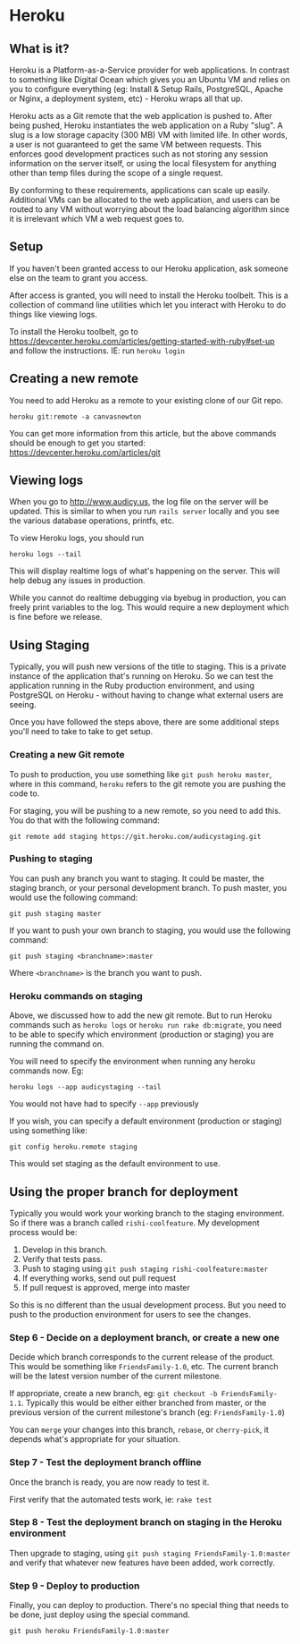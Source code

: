 # Heroku

## What is it?

Heroku is a Platform-as-a-Service provider for web applications.  In contrast to something like Digital Ocean which gives you an Ubuntu VM and relies on you to configure everything (eg: Install & Setup Rails, PostgreSQL, Apache or Nginx, a deployment system, etc) - Heroku wraps all that up.

Heroku acts as a Git remote that the web application is pushed to.  After being pushed, Heroku instantiates the web application on a Ruby "slug".  A slug is a low storage capacity (300 MB) VM with limited life.  In other words, a user is not guaranteed to get the same VM between requests.  This enforces good development practices such as not storing any session information on the server itself, or using the local filesystem for anything other than temp files during the scope of a single request.

By conforming to these requirements, applications can scale up easily.  Additional VMs can be allocated to the web application, and users can be routed to any VM without worrying about the load balancing algorithm since it is irrelevant which VM a web request goes to.

## Setup

If you haven't been granted access to our Heroku application, ask someone else on the team to grant you access.

After access is granted, you will need to install the Heroku toolbelt.  This is a collection of command line utilities which let you interact with Heroku to do things like viewing logs.

To install the Heroku toolbelt, go to https://devcenter.heroku.com/articles/getting-started-with-ruby#set-up and follow the instructions.  IE: run ```heroku login```

## Creating a new remote

You need to add Heroku as a remote to your existing clone of our Git repo.

```
heroku git:remote -a canvasnewton
```

You can get more information from this article, but the above commands should be enough to get you started: https://devcenter.heroku.com/articles/git

## Viewing logs

When you go to http://www.audicy.us, the log file on the server will be updated.  This is similar to when you run ```rails server``` locally and you see the various database operations, printfs, etc.

To view Heroku logs, you should run

```
heroku logs --tail
```

This will display realtime logs of what's happening on the server.  This will help debug any issues in production.

While you cannot do realtime debugging via byebug in production, you can freely print variables to the log.  This would require a new deployment which is fine before we release.

## Using Staging

Typically, you will push new versions of the title to staging.  This is a private instance of the application that's running on Heroku.  So we can test the application running in the Ruby production environment, and using PostgreSQL on Heroku - without having to change what external users are seeing.

Once you have followed the steps above, there are some additional steps you'll need to take to take to get setup.

### Creating a new Git remote
To push to production, you use something like ```git push heroku master```, where in this command, ```heroku``` refers to the git remote you are pushing the code to.

For staging, you will be pushing to a new remote, so you need to add this.  You do that with the following command:

```
git remote add staging https://git.heroku.com/audicystaging.git
```

### Pushing to staging
You can push any branch you want to staging.  It could be master, the staging branch, or your personal development branch.  To push master, you would use the following command:

```
git push staging master
```

If you want to push your own branch to staging, you would use the following command:

```
git push staging <branchname>:master
```

Where ```<branchname>``` is the branch you want to push.

### Heroku commands on staging
Above, we discussed how to add the new git remote.  But to run Heroku commands such as ```heroku logs``` or ```heroku run rake db:migrate```, you need to be able to specify which environment (production or staging) you are running the command on.

You will need to specify the environment when running any heroku commands now.  Eg:

```
heroku logs --app audicystaging --tail
```

You would not have had to specify ```--app``` previously

If you wish, you can specify a default environment (production or staging) using something like:

```
git config heroku.remote staging
```

This would set staging as the default environment to use.

## Using the proper branch for deployment

Typically you would work your working branch to the staging environment.  So if there was a branch called ```rishi-coolfeature```.  My development process would be:

1. Develop in this branch.
2. Verify that tests pass.
3. Push to staging using ```git push staging rishi-coolfeature:master```
4. If everything works, send out pull request
5. If pull request is approved, merge into master

So this is no different than the usual development process.  But you need to push to the production environment for users to see the changes.

### Step 6 - Decide on a deployment branch, or create a new one
Decide which branch corresponds to the current release of the product.  This would be something like ```FriendsFamily-1.0```, etc.  The current branch will be the latest version number of the current milestone.

If appropriate, create a new branch, eg: ```git checkout -b FriendsFamily-1.1```.  Typically this would be either either branched from master, or the previous version of the current milestone's branch (eg: ```FriendsFamily-1.0```)

You can ```merge``` your changes into this branch, ```rebase```, or ```cherry-pick```, it depends what's appropriate for your situation.


### Step 7 - Test the deployment branch offline
Once the branch is ready, you are now ready to test it.

First verify that the automated tests work, ie: ```rake test```

### Step 8 - Test the deployment branch on staging in the Heroku environment
Then upgrade to staging, using ```git push staging FriendsFamily-1.0:master``` and verify that whatever new features have been added, work correctly.

### Step 9 - Deploy to production
Finally, you can deploy to production.  There's no special thing that needs to be done, just deploy using the special command.

```git push heroku FriendsFamily-1.0:master```

